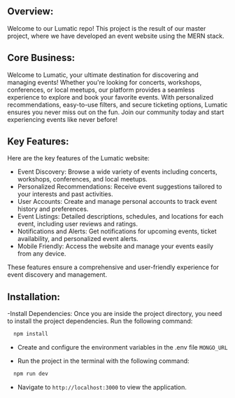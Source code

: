 ## Overview:

Welcome to our Lumatic repo! This project is the result of our master project, where we have developed an event website using the MERN stack.

## Core Business:

Welcome to Lumatic, your ultimate destination for discovering and managing events! Whether you're looking for concerts, workshops, conferences, or local meetups, our platform provides a seamless experience to explore and book your favorite events. With personalized recommendations, easy-to-use filters, and secure ticketing options, Lumatic ensures you never miss out on the fun. Join our community today and start experiencing events like never before!

## Key Features: 

Here are the key features of the Lumatic website:

* Event Discovery: Browse a wide variety of events including concerts, workshops, conferences, and local meetups.
* Personalized Recommendations: Receive event suggestions tailored to your interests and past activities.
* User Accounts: Create and manage personal accounts to track event history and preferences.
* Event Listings: Detailed descriptions, schedules, and locations for each event, including user reviews and ratings.
* Notifications and Alerts: Get notifications for upcoming events, ticket availability, and personalized event alerts.
* Mobile Friendly: Access the website and manage your events easily from any device.

These features ensure a comprehensive and user-friendly experience for event discovery and management.

## Installation:

-Install Dependencies:
Once you are inside the project directory, you need to install the project dependencies. Run the following command:
```bash
  npm install

```

- Create and configure the environment variables in the .env file
`MONGO_URL`

- Run the project in the terminal with the following command:
```bash
  npm run dev

```
- Navigate to `http://localhost:3000` to view the application.
